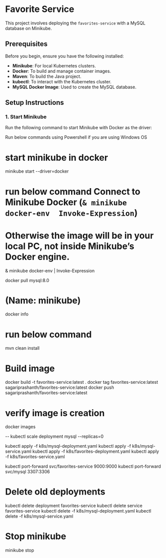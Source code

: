 # Favorite Service

This project involves deploying the `favorites-service` with a MySQL database on Minikube.

## Prerequisites

Before you begin, ensure you have the following installed:

- **Minikube**: For local Kubernetes clusters.
- **Docker**: To build and manage container images.
- **Maven**: To build the Java project.
- **kubectl**: To interact with the Kubernetes cluster.
- **MySQL Docker Image**: Used to create the MySQL database.

## Setup Instructions

### 1. Start Minikube

Run the following command to start Minikube with Docker as the driver:

Run below commands using Powershell if  you are using Windows OS
# start minikube in docker 
minikube start --driver=docker

# run below command Connect to Minikube Docker (`& minikube docker-env  Invoke-Expression`)
# Otherwise the image will be in your local PC, not inside Minikube’s Docker engine.
& minikube docker-env | Invoke-Expression

docker pull mysql:8.0

# (Name: minikube)
docker info  

# run below command 
mvn clean install  

# Build image 
docker build -t favorites-service:latest .
docker tag favorites-service:latest sagariprashanth/favorites-service:latest
docker push sagariprashanth/favorites-service:latest


# verify image is creation
docker images


-- kubectl scale deployment mysql --replicas=0

kubectl apply -f k8s/mysql-deployment.yaml
kubectl apply -f k8s/mysql-service.yaml
kubectl apply -f k8s/favorites-deployment.yaml
kubectl apply -f k8s/favorites-service.yaml


kubectl port-forward svc/favorites-service 9000:9000
kubectl port-forward svc/mysql 3307:3306

# Delete old deployments 
kubectl delete deployment favorites-service
kubectl delete service favorites-service
kubectl delete -f k8s/mysql-deployment.yaml
kubectl delete -f k8s/mysql-service.yaml

# Stop minikube
minikube stop